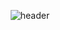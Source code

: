 <!--![header](https://capsule-render.vercel.app/api?type=wave&color=auto&height=300&section=header&text=capsule%20render&fontSize=90)-->

<p align="center">
  <img src="https://capsule-render.vercel.app/api?type=transparent&fontColor=703ee5&text=Ah-Yeon Kim&height=150&fontSize=60&desc=Only%20Use%20Text&descAlignY=75&descAlign=60" alt="header" />
</p>



<!--
**zenzen-k/zenzen-k** is a ✨ _special_ ✨ repository because its `README.md` (this file) appears on your GitHub profile.

Here are some ideas to get you started:

- 🔭 I’m currently working on ...
- 🌱 I’m currently learning ...
- 👯 I’m looking to collaborate on ...
- 🤔 I’m looking for help with ...
- 💬 Ask me about ...
- 📫 How to reach me: ...
- 😄 Pronouns: ...
- ⚡ Fun fact: ...
-->
